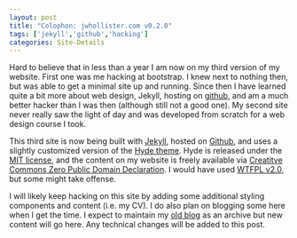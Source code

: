 ```yaml
---
layout: post
title: "Colophon: jwhollister.com v0.2.0"
tags: ['jekyll','github','hacking']
categories: Site-Details
---
```


Hard to believe that in less than a year I am now on my third version of my website.  First one was me hacking at bootstrap.  I knew next to nothing then, but was able to get a minimal site up and running. Since then I have learned quite a bit more about web design, Jekyll, hosting on [github](https://github.com/jhollist), and am a much better hacker than I was then (although still not a good one).  My second site never really saw the light of day and was developed from scratch for a web design course I took.  

This third site is now being built with [Jekyll](http://jekyllrb.com/), hosted on [Github](https://github.com/jhollist/jhollist.github.io), and uses a slightly customized version of the [Hyde theme](http://andhyde.com/).  Hyde is released under the [MIT license](https://github.com/poole/hyde/LICENSE.md), and the content on my website is freely available via [Creatitve Commons Zero Public Domain Declaration](http://creativecommons.org/publicdomain/zero/1.0/).  I would have used [WTFPL v2.0](http://www.wtfpl.net/), but some might take offense.

I will likely keep hacking on this site by adding some additional styling components and content (i.e. my CV).  I do also plan on blogging some here when I get the time.  I expect to maintain my [old blog](http://landeco2point0.wordpress.com/) as an archive but new content will go here.  Any technical changes will be added to this post.
